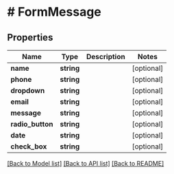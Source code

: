 # # FormMessage

## Properties

Name | Type | Description | Notes
------------ | ------------- | ------------- | -------------
**name** | **string** |  | [optional]
**phone** | **string** |  | [optional]
**dropdown** | **string** |  | [optional]
**email** | **string** |  | [optional]
**message** | **string** |  | [optional]
**radio_button** | **string** |  | [optional]
**date** | **string** |  | [optional]
**check_box** | **string** |  | [optional]

[[Back to Model list]](../../README.md#models) [[Back to API list]](../../README.md#endpoints) [[Back to README]](../../README.md)
